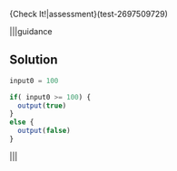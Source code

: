 {Check It!|assessment}(test-2697509729)

|||guidance
## Solution
```javascript
input0 = 100

if( input0 >= 100) {
  output(true)
}
else {
  output(false)
}
```
|||
